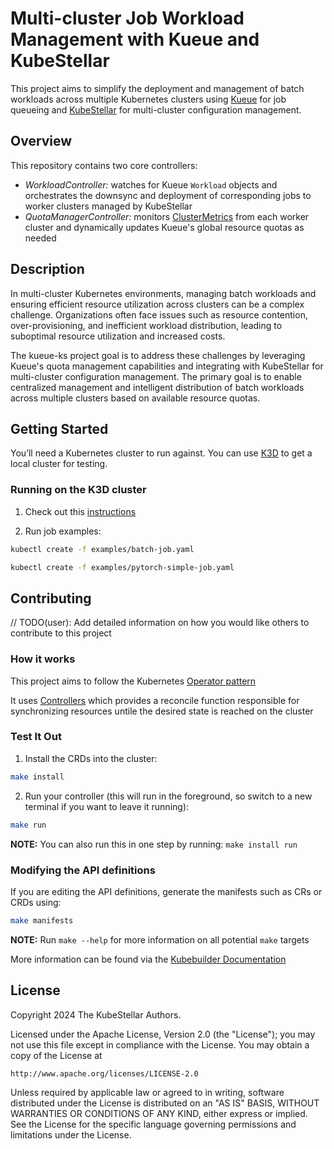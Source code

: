 # Multi-cluster Job Workload Management with Kueue and KubeStellar
This project aims to simplify the deployment and management of batch workloads across multiple Kubernetes clusters using [Kueue](https://kueue.sigs.k8s.io) for job queueing and [KubeStellar](https://docs.kubestellar.io) for multi-cluster configuration management.


## Overview
This repository contains two core controllers:

- *WorkloadController:* watches for Kueue `Workload` objects and orchestrates the downsync and deployment of corresponding jobs to worker clusters managed by KubeStellar
- *QuotaManagerController:* monitors [ClusterMetrics](https://github.com/kubestellar/galaxy/tree/main/clustermetrics) from each worker cluster and dynamically updates Kueue's global resource quotas as needed

## Description
In multi-cluster Kubernetes environments, managing batch workloads and ensuring efficient resource utilization across clusters can be a complex challenge. Organizations often face issues such as resource contention, over-provisioning, and inefficient workload distribution, leading to suboptimal resource utilization and increased costs.

The kueue-ks project goal is to address these challenges by leveraging Kueue's quota management capabilities and integrating with KubeStellar for multi-cluster configuration management. The primary goal is to enable centralized management and intelligent distribution of batch workloads across multiple clusters based on available resource quotas.


## Getting Started
You’ll need a Kubernetes cluster to run against. You can use [K3D](https://k3d.io) to get a local cluster for testing.

### Running on the K3D cluster
1. Check out this [instructions](./scripts/kueue/)

2. Run job examples:

```sh
kubectl create -f examples/batch-job.yaml
```

```sh
kubectl create -f examples/pytorch-simple-job.yaml
```

## Contributing
// TODO(user): Add detailed information on how you would like others to contribute to this project

### How it works
This project aims to follow the Kubernetes [Operator pattern](https://kubernetes.io/docs/concepts/extend-kubernetes/operator/)

It uses [Controllers](https://kubernetes.io/docs/concepts/architecture/controller/)
which provides a reconcile function responsible for synchronizing resources untile the desired state is reached on the cluster

### Test It Out
1. Install the CRDs into the cluster:

```sh
make install
```

2. Run your controller (this will run in the foreground, so switch to a new terminal if you want to leave it running):

```sh
make run
```

**NOTE:** You can also run this in one step by running: `make install run`

### Modifying the API definitions
If you are editing the API definitions, generate the manifests such as CRs or CRDs using:

```sh
make manifests
```

**NOTE:** Run `make --help` for more information on all potential `make` targets

More information can be found via the [Kubebuilder Documentation](https://book.kubebuilder.io/introduction.html)

## License

Copyright 2024 The KubeStellar Authors.

Licensed under the Apache License, Version 2.0 (the "License");
you may not use this file except in compliance with the License.
You may obtain a copy of the License at

    http://www.apache.org/licenses/LICENSE-2.0

Unless required by applicable law or agreed to in writing, software
distributed under the License is distributed on an "AS IS" BASIS,
WITHOUT WARRANTIES OR CONDITIONS OF ANY KIND, either express or implied.
See the License for the specific language governing permissions and
limitations under the License.
